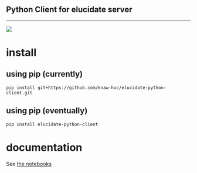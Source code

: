 ## Python Client for elucidate server
------

![](https://github.com/knaw-huc/elucidate-python-client/workflows/tests/badge.svg)

# install

## using pip (currently)
    pip install git+https://github.com/knaw-huc/elucidate-python-client.git

## using pip (eventually)
    pip install elucidate-python-client

# documentation

See [the notebooks](https://github.com/knaw-huc/elucidate-python-client/tree/main/notebooks)
